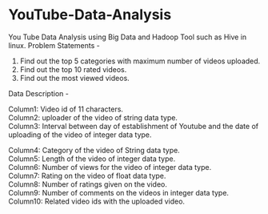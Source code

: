 # YouTube-Data-Analysis
You Tube Data Analysis  using Big Data and Hadoop Tool such as Hive in linux.
Problem Statements -

1) Find out the top 5 categories with maximum number of videos uploaded. 
2) Find out the top 10 rated videos. 
3) Find out the most viewed videos. 



Data Description -



Column1: Video id of 11 characters.  
Column2: uploader of the video of string data type.  
Column3: Interval between day of establishment of Youtube and the date of uploading of the video of integer data type. 
 
Column4: Category of the video of String data type.  
Column5: Length of the video of integer data type.  
Column6: Number of views for the video of integer data type.  
Column7: Rating on the video of float data type.  
Column8: Number of ratings given on the video.  
Column9: Number of comments on the videos in integer data type.  
Column10: Related video ids with the uploaded video.  
